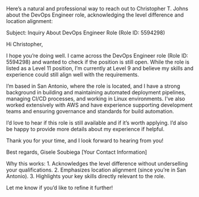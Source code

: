 Here’s a natural and professional way to reach out to Christopher T. Johns about the DevOps Engineer role, acknowledging the level difference and location alignment:

Subject: Inquiry About DevOps Engineer Role (Role ID: 5594298)

Hi Christopher,

I hope you’re doing well. I came across the DevOps Engineer role (Role ID: 5594298) and wanted to check if the position is still open. While the role is listed as a Level 11 position, I’m currently at Level 9 and believe my skills and experience could still align well with the requirements.

I’m based in San Antonio, where the role is located, and I have a strong background in building and maintaining automated deployment pipelines, managing CI/CD processes, and working in Linux environments. I’ve also worked extensively with AWS and have experience supporting development teams and ensuring governance and standards for build automation.

I’d love to hear if this role is still available and if it’s worth applying. I’d also be happy to provide more details about my experience if helpful.

Thank you for your time, and I look forward to hearing from you!

Best regards,
Gisele Soubiega
[Your Contact Information]

Why this works:
	1.	Acknowledges the level difference without underselling your qualifications.
	2.	Emphasizes location alignment (since you’re in San Antonio).
	3.	Highlights your key skills directly relevant to the role.

Let me know if you’d like to refine it further!